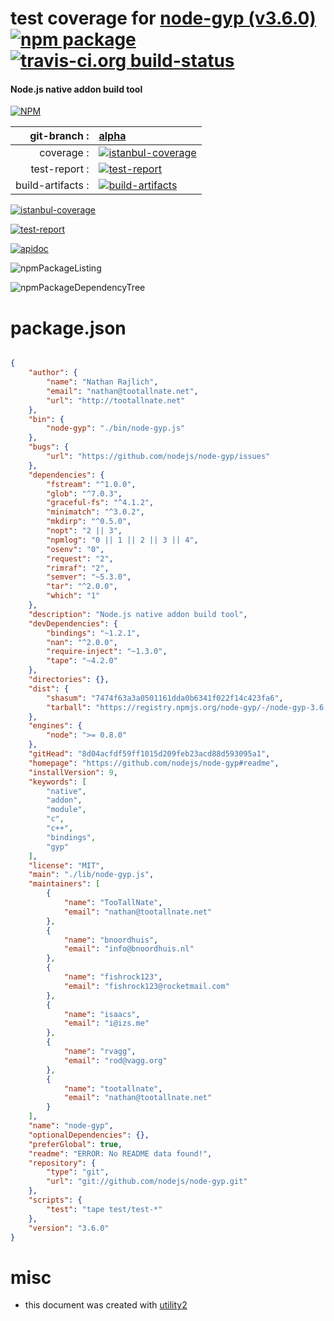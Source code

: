 # test coverage for  [node-gyp (v3.6.0)](https://github.com/nodejs/node-gyp#readme)  [![npm package](https://img.shields.io/npm/v/npmtest-node-gyp.svg?style=flat-square)](https://www.npmjs.org/package/npmtest-node-gyp) [![travis-ci.org build-status](https://api.travis-ci.org/npmtest/node-npmtest-node-gyp.svg)](https://travis-ci.org/npmtest/node-npmtest-node-gyp)
#### Node.js native addon build tool

[![NPM](https://nodei.co/npm/node-gyp.png?downloads=true)](https://www.npmjs.com/package/node-gyp)

| git-branch : | [alpha](https://github.com/npmtest/node-npmtest-node-gyp/tree/alpha)|
|--:|:--|
| coverage : | [![istanbul-coverage](https://npmtest.github.io/node-npmtest-node-gyp/build/coverage.badge.svg)](https://npmtest.github.io/node-npmtest-node-gyp/build/coverage.html/index.html)|
| test-report : | [![test-report](https://npmtest.github.io/node-npmtest-node-gyp/build/test-report.badge.svg)](https://npmtest.github.io/node-npmtest-node-gyp/build/test-report.html)|
| build-artifacts : | [![build-artifacts](https://npmtest.github.io/node-npmtest-node-gyp/glyphicons_144_folder_open.png)](https://github.com/npmtest/node-npmtest-node-gyp/tree/gh-pages/build)|

[![istanbul-coverage](https://npmtest.github.io/node-npmtest-node-gyp/build/screenCapture.buildCustomOrg.browser.coverage.html.png)](https://npmtest.github.io/node-npmtest-node-gyp/build/coverage.html/index.html)

[![test-report](https://npmtest.github.io/node-npmtest-node-gyp/build/screenCapture.buildCustomOrg.browser.%252Fhome%252Ftravis%252Fbuild%252Fnpmtest%252Fnode-npmtest-node-gyp%252Ftmp%252Fbuild%252Ftest-report.html.png)](https://npmtest.github.io/node-npmtest-node-gyp/build/test-report.html)

[![apidoc](https://npmdoc.github.io/node-npmdoc-node-gyp/build/screenCapture.buildApidoc.browser.%252Fhome%252Ftravis%252Fbuild%252Fnpmdoc%252Fnode-npmdoc-node-gyp%252Ftmp%252Fbuild%252Fapidoc.html.png)](https://npmdoc.github.io/node-npmdoc-node-gyp/build/apidoc.html)

![npmPackageListing](https://npmtest.github.io/node-npmtest-node-gyp/build/screenCapture.npmPackageListing.svg)

![npmPackageDependencyTree](https://npmtest.github.io/node-npmtest-node-gyp/build/screenCapture.npmPackageDependencyTree.svg)



# package.json

```json

{
    "author": {
        "name": "Nathan Rajlich",
        "email": "nathan@tootallnate.net",
        "url": "http://tootallnate.net"
    },
    "bin": {
        "node-gyp": "./bin/node-gyp.js"
    },
    "bugs": {
        "url": "https://github.com/nodejs/node-gyp/issues"
    },
    "dependencies": {
        "fstream": "^1.0.0",
        "glob": "^7.0.3",
        "graceful-fs": "^4.1.2",
        "minimatch": "^3.0.2",
        "mkdirp": "^0.5.0",
        "nopt": "2 || 3",
        "npmlog": "0 || 1 || 2 || 3 || 4",
        "osenv": "0",
        "request": "2",
        "rimraf": "2",
        "semver": "~5.3.0",
        "tar": "^2.0.0",
        "which": "1"
    },
    "description": "Node.js native addon build tool",
    "devDependencies": {
        "bindings": "~1.2.1",
        "nan": "^2.0.0",
        "require-inject": "~1.3.0",
        "tape": "~4.2.0"
    },
    "directories": {},
    "dist": {
        "shasum": "7474f63a3a0501161dda0b6341f022f14c423fa6",
        "tarball": "https://registry.npmjs.org/node-gyp/-/node-gyp-3.6.0.tgz"
    },
    "engines": {
        "node": ">= 0.8.0"
    },
    "gitHead": "8d04acfdf59ff1015d209feb23acd88d593095a1",
    "homepage": "https://github.com/nodejs/node-gyp#readme",
    "installVersion": 9,
    "keywords": [
        "native",
        "addon",
        "module",
        "c",
        "c++",
        "bindings",
        "gyp"
    ],
    "license": "MIT",
    "main": "./lib/node-gyp.js",
    "maintainers": [
        {
            "name": "TooTallNate",
            "email": "nathan@tootallnate.net"
        },
        {
            "name": "bnoordhuis",
            "email": "info@bnoordhuis.nl"
        },
        {
            "name": "fishrock123",
            "email": "fishrock123@rocketmail.com"
        },
        {
            "name": "isaacs",
            "email": "i@izs.me"
        },
        {
            "name": "rvagg",
            "email": "rod@vagg.org"
        },
        {
            "name": "tootallnate",
            "email": "nathan@tootallnate.net"
        }
    ],
    "name": "node-gyp",
    "optionalDependencies": {},
    "preferGlobal": true,
    "readme": "ERROR: No README data found!",
    "repository": {
        "type": "git",
        "url": "git://github.com/nodejs/node-gyp.git"
    },
    "scripts": {
        "test": "tape test/test-*"
    },
    "version": "3.6.0"
}
```



# misc
- this document was created with [utility2](https://github.com/kaizhu256/node-utility2)
